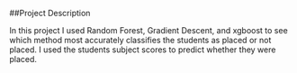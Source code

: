 ##Project Description

In this project I used Random Forest, Gradient Descent, and xgboost to see which method most accurately classifies the students as placed or not placed.
I used the students subject scores to predict whether they were placed.
